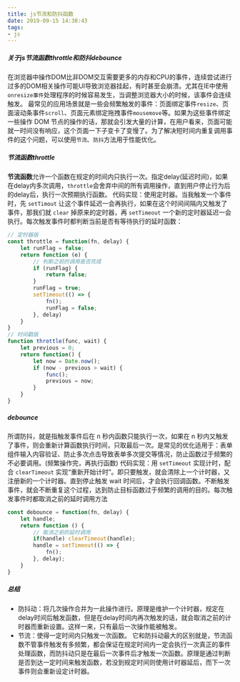 ```yaml
---
title: js节流和防抖函数
date: 2019-09-15 14:38:43
tags:
- js
---
```


##### 关于js节流函数throttle和防抖debounce
在浏览器中操作DOM比非DOM交互需要更多的内存和CPU的事件，连续尝试进行过多的DOM相关操作可能UI导致浏览器挂起，有时甚至会崩溃。尤其在IE中使用`onresize事件`处理程序的时候容易发生，当调整浏览器大小的时候，该事件会连续触发。
最常见的应用场景就是一些会频繁触发的事件：页面绑定事件`resize`、页面滚动条事件`scroll`、页面元素绑定拖拽事件`mousemove`等。如果为这些事件绑定一些操作 DOM 节点的操作的话，那就会引发大量的计算，在用户看来，页面可能就一时间没有响应，这个页面一下子变卡了变慢了。为了解决短时间内重复调用事件的这个问题，可以使用`节流`、`防抖`方法用于性能优化。

##### 节流函数throttle
**节流函数**允许一个函数在规定的时间内只执行一次。指定delay(延迟时间)，如果在delay内多次调用，`throttle`会舍弃中间的所有调用操作，直到用户停止行为后的delay后，执行一次预期执行函数。
代码实现：使用定时器。当我触发一个事件时，先 `setTimout` 让这个事件延迟一会再执行，如果在这个时间间隔内又触发了事件，那我们就 `clear` 掉原来的定时器，再 `setTimeout` 一个新的定时器延迟一会执行。每次触发事件时都判断当前是否有等待执行的延时函数：
``` js
// 定时器版
const throttle = function(fn, delay) {
    let runFlag = false;
    return function (e) {
        // 判断之前的调用是否完成
        if (runFlag) {
            return false;
        }
        runFlag = true;
        setTimeout(() => {
            fn();
            runFlag = false;
        }, delay)
    }
}
// 时间戳版
function throttle(func, wait) {
    let previous = 0;
    return function() {
        let now = Date.now();
        if (now - previous > wait) {
            func();
            previous = now;
        }
    }
}
```

##### debounce
所谓防抖，就是指触发事件后在 n 秒内函数只能执行一次，如果在 n 秒内又触发了事件，则会重新计算函数执行时间，只取最后一次。是常见的优化适用于：表单组件输入内容验证、防止多次点击导致表单多次提交等情况，防止函数过于频繁的不必要调用。(频繁操作完，再执行函数)
代码实现：用 `setTimeout` 实现计时，配合 `clearTimeout` 实现“重新开始计时”。即只要触发，就会清除上一个计时器，又注册新的一个计时器。直到停止触发 wait 时间后，才会执行回调函数。不断触发事件，就会不断重复这个过程，达到防止目标函数过于频繁的调用的目的。每次触发事件时都取消之前的延时调用方法
``` js
const debounce = function(fn, delay) {
    let handle;
    return function () {
        // 取消之前的延时调用
        if(handle) clearTimeout(handle);
        handle = setTimeout(() => {
            fn();
        }, delay);
    }
}
```
##### 总结
- 防抖动：将几次操作合并为一此操作进行。原理是维护一个计时器，规定在delay时间后触发函数，但是在delay时间内再次触发的话，就会取消之前的计时器而重新设置。这样一来，只有最后一次操作能被触发。
- 节流：使得一定时间内只触发一次函数。 它和防抖动最大的区别就是，节流函数不管事件触发有多频繁，都会保证在规定时间内一定会执行一次真正的事件处理函数，而防抖动只是在最后一次事件后才触发一次函数。原理是通过判断是否到达一定时间来触发函数，若没到规定时间则使用计时器延后，而下一次事件则会重新设定计时器。